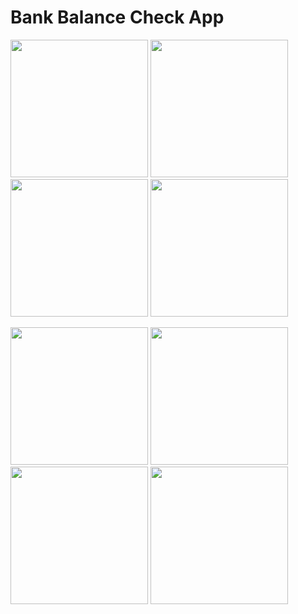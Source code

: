 <h1>Bank Balance Check App</h1>
<p>
  <image src="https://github.com/Bhavesh5650/BankBalanceCheckApp/assets/154861433/3d7f1d76-a49f-45e5-9e1f-7cb74ed49beb" width = "220px"/>
  <image src="https://github.com/Bhavesh5650/BankBalanceCheckApp/assets/154861433/33762b4f-14c3-4563-b3d9-ce493ba262f1" width = "220px"/>
  <image src="https://github.com/Bhavesh5650/BankBalanceCheckApp/assets/154861433/276b8c83-03d0-454b-a0ef-a1d2ed0996da" width = "220px"/>
  <image src="https://github.com/Bhavesh5650/BankBalanceCheckApp/assets/154861433/ed1c7fcc-8c30-42e3-9524-9f3922a231b0" width = "220px"/>
</p>
<p>
  <image src="https://github.com/Bhavesh5650/BankBalanceCheckApp/assets/154861433/8f9c0798-ab33-4084-a607-df7c795d83f5" width = "220px"/>
  <image src="https://github.com/Bhavesh5650/BankBalanceCheckApp/assets/154861433/e7cdc60d-bc02-4708-babd-306097e89254" width = "220px"/>
  <image src="https://github.com/Bhavesh5650/BankBalanceCheckApp/assets/154861433/0e2f2a49-6a71-4ee0-8b2f-1433520e423d" width = "220px"/>
  <image src="https://github.com/Bhavesh5650/BankBalanceCheckApp/assets/154861433/9b0aad82-9b7f-4c05-9d78-53837f572931" width = "220px"/>
</p>
